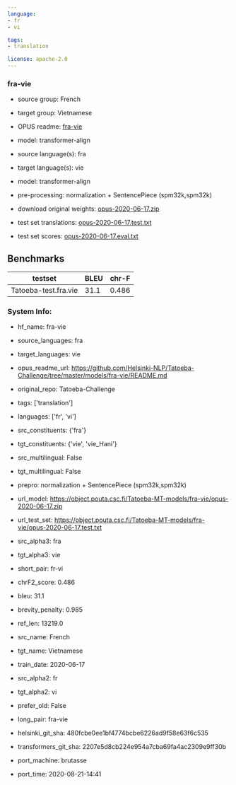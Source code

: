 ```yaml
---
language: 
- fr
- vi

tags:
- translation

license: apache-2.0
---
```


### fra-vie

* source group: French 
* target group: Vietnamese 
*  OPUS readme: [fra-vie](https://github.com/Helsinki-NLP/Tatoeba-Challenge/tree/master/models/fra-vie/README.md)

*  model: transformer-align
* source language(s): fra
* target language(s): vie
* model: transformer-align
* pre-processing: normalization + SentencePiece (spm32k,spm32k)
* download original weights: [opus-2020-06-17.zip](https://object.pouta.csc.fi/Tatoeba-MT-models/fra-vie/opus-2020-06-17.zip)
* test set translations: [opus-2020-06-17.test.txt](https://object.pouta.csc.fi/Tatoeba-MT-models/fra-vie/opus-2020-06-17.test.txt)
* test set scores: [opus-2020-06-17.eval.txt](https://object.pouta.csc.fi/Tatoeba-MT-models/fra-vie/opus-2020-06-17.eval.txt)

## Benchmarks

| testset               | BLEU  | chr-F |
|-----------------------|-------|-------|
| Tatoeba-test.fra.vie 	| 31.1 	| 0.486 |


### System Info: 
- hf_name: fra-vie

- source_languages: fra

- target_languages: vie

- opus_readme_url: https://github.com/Helsinki-NLP/Tatoeba-Challenge/tree/master/models/fra-vie/README.md

- original_repo: Tatoeba-Challenge

- tags: ['translation']

- languages: ['fr', 'vi']

- src_constituents: {'fra'}

- tgt_constituents: {'vie', 'vie_Hani'}

- src_multilingual: False

- tgt_multilingual: False

- prepro:  normalization + SentencePiece (spm32k,spm32k)

- url_model: https://object.pouta.csc.fi/Tatoeba-MT-models/fra-vie/opus-2020-06-17.zip

- url_test_set: https://object.pouta.csc.fi/Tatoeba-MT-models/fra-vie/opus-2020-06-17.test.txt

- src_alpha3: fra

- tgt_alpha3: vie

- short_pair: fr-vi

- chrF2_score: 0.486

- bleu: 31.1

- brevity_penalty: 0.985

- ref_len: 13219.0

- src_name: French

- tgt_name: Vietnamese

- train_date: 2020-06-17

- src_alpha2: fr

- tgt_alpha2: vi

- prefer_old: False

- long_pair: fra-vie

- helsinki_git_sha: 480fcbe0ee1bf4774bcbe6226ad9f58e63f6c535

- transformers_git_sha: 2207e5d8cb224e954a7cba69fa4ac2309e9ff30b

- port_machine: brutasse

- port_time: 2020-08-21-14:41